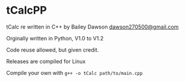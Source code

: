 # tCalcPP
tCalc re written in C++ by Bailey Dawson dawson270500@gmail.com

Orginally written in Python, V1.0 to V1.2

Code reuse allowed, but given credit.

Releases are compiled for Linux

Compile your own with `g++ -o tCalc path/to/main.cpp`
